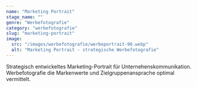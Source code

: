 ```yaml
---
name: "Marketing Portrait"
stage_name: ""
genre: "Werbefotografie"
category: "werbefotografie"
slug: "marketing-portrait"
image:
  src: "/images/werbefotografie/werbeportrait-90.webp"
  alt: "Marketing Portrait - strategische Werbefotografie"
---
```


Strategisch entwickeltes Marketing-Portrait für Unternehenskommunikation. Werbefotografie die Markenwerte und Zielgruppenansprache optimal vermittelt.